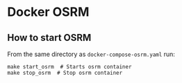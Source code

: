 # **Docker OSRM**

## How to start OSRM

From the same directory as `docker-compose-osrm.yaml` run:
```
make start_osrm  # Starts osrm container
make stop_osrm  # Stop osrm container
```